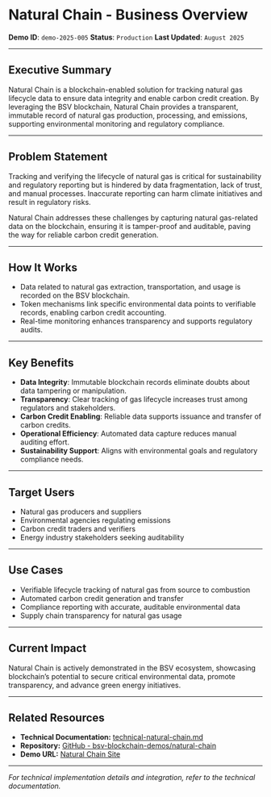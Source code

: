 # Natural Chain - Business Overview

**Demo ID**: `demo-2025-005`
**Status**: `Production`
**Last Updated**: `August 2025`

---

## Executive Summary

Natural Chain is a blockchain-enabled solution for tracking natural gas lifecycle data to ensure data integrity and enable carbon credit creation. By leveraging the BSV blockchain, Natural Chain provides a transparent, immutable record of natural gas production, processing, and emissions, supporting environmental monitoring and regulatory compliance.

---

## Problem Statement

Tracking and verifying the lifecycle of natural gas is critical for sustainability and regulatory reporting but is hindered by data fragmentation, lack of trust, and manual processes. Inaccurate reporting can harm climate initiatives and result in regulatory risks.

Natural Chain addresses these challenges by capturing natural gas-related data on the blockchain, ensuring it is tamper-proof and auditable, paving the way for reliable carbon credit generation.

---

## How It Works

- Data related to natural gas extraction, transportation, and usage is recorded on the BSV blockchain.
- Token mechanisms link specific environmental data points to verifiable records, enabling carbon credit accounting.
- Real-time monitoring enhances transparency and supports regulatory audits.

---

## Key Benefits

- **Data Integrity**: Immutable blockchain records eliminate doubts about data tampering or manipulation.
- **Transparency**: Clear tracking of gas lifecycle increases trust among regulators and stakeholders.
- **Carbon Credit Enabling**: Reliable data supports issuance and transfer of carbon credits.
- **Operational Efficiency**: Automated data capture reduces manual auditing effort.
- **Sustainability Support**: Aligns with environmental goals and regulatory compliance needs.

---

## Target Users

- Natural gas producers and suppliers
- Environmental agencies regulating emissions
- Carbon credit traders and verifiers
- Energy industry stakeholders seeking auditability

---

## Use Cases

- Verifiable lifecycle tracking of natural gas from source to combustion
- Automated carbon credit generation and transfer
- Compliance reporting with accurate, auditable environmental data
- Supply chain transparency for natural gas usage

---

## Current Impact

Natural Chain is actively demonstrated in the BSV ecosystem, showcasing blockchain’s potential to secure critical environmental data, promote transparency, and advance green energy initiatives.

---

## Related Resources

- **Technical Documentation:** [technical-natural-chain.md](technical-natural-chain.md)
- **Repository:** [GitHub - bsv-blockchain-demos/natural-chain](https://github.com/bsv-blockchain-demos/natural-chain)
- **Demo URL:** [Natural Chain Site](https://natural-chain.vercel.app/)

---

*For technical implementation details and integration, refer to the technical documentation.*
